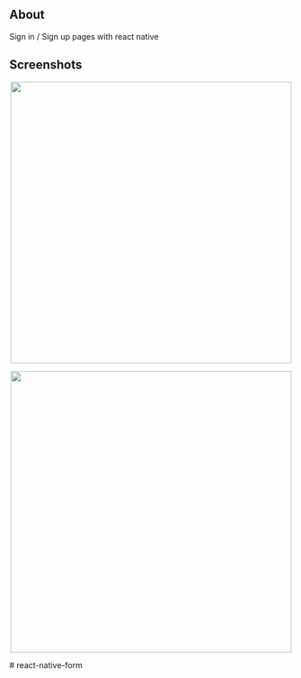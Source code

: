 
## About 

Sign in / Sign up pages with react native

## Screenshots

<p align="center"><img src="https://redayagoub.com/assets/images/11.png" width="500"></p>
<p align="center"><img src="https://redayagoub.com/assets/images/12.png" width="500"></p>

 
#   r e a c t - n a t i v e - f o r m  
 